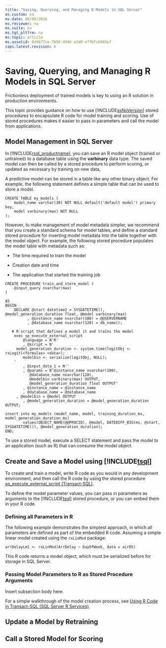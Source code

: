 ```yaml
---
title: "Saving, Querying, and Managing R Models in SQL Server"
ms.custom: na
ms.date: 08/09/2016
ms.reviewer: na
ms.suite: na
ms.tgt_pltfrm: na
ms.topic: article
ms.assetid: 649677ce-7850-494d-a3d0-e77bfc0403e7
caps.latest.revision: 6
---
```

# Saving, Querying, and Managing R Models in SQL Server
Frictionless deployment of trained models is key to using an R solution in production environments.  
  
 This topic provides guidance on how to use [!INCLUDE[ssNoVersion](../../Topics/TopicNameContainA/tokens/ssNoVersion_md.md)] stored procedures to encapsulate R code for model training and scoring. Use of stored procedures makes it easier to pass in parameters and call the model from applications.  
  
## Model Management in SQL Server  
 In [!INCLUDE[rsql_productname](../../Topics/TopicNameContainA/tokens/rsql_productname_md.md)], you can save an R model object (trained or untrained) to a database table using the **varbinary** data type. The saved model can then be called by a stored procedure to perform scoring, or updated as necessary by training on new data,  
  
 A predictive model can be stored in a table like any other binary object. For example, the following statement defines a simple table that can be used to store a model.  
  
```  
CREATE TABLE my_models (  
	model_name varchar(30) NOT NULL default('default model') primary key,  
	model varbinary(max) NOT NULL  
);  
```  
  
 However, to make management of model metadata simpler, we recommend that you create a standard schema for model tables, and define a standard stored procedure for inserting model metadata into the table together with the model object. For example, the following stored procedure populates the model table with metadata such as:  
  
-   The time required to train the model  
  
-   Creation date and time  
  
-   The application that started the training job  
  
```  
CREATE PROCEDURE train_and_store_model (  
	@input_query nvarchar(max)  
)  
  
AS  
BEGIN  
	DECLARE @start datetime2 = SYSDATETIME(), @model_generation_duration float, @model varbinary(max)  
		  , @instance_name nvarchar(100) = @@SERVERNAME  
		  , @database_name nvarchar(128) = db_name();  
  
   # R script that defines a model it and trains the model  
	exec sp_execute_external_script  
		@language = N'R'  
		, @script = N'  
     model_generation_duration <- system.time(logitObj <- rxLogit(<formulas> <data>);   
	    modelbin <- serialize(logitObj, NULL);  
	'  
		, @input_data_1 = N''  
		, @params = N'@instance_name nvarchar(100),   
           @database_name nvarchar(128),   
           @modelbin varbinary(max) OUTPUT,   
           @model_generation_duration float OUTPUT'  
		, @instance_name = @instance_name  
		, @database_name = @database_name  
	 , @modelbin = @model OUTPUT  
		, @model_generation_duration = @model_generation_duration OUTPUT;  
  
insert into my_models (model_name, model, training_duration_ms, model_generation_duration_ms)  
		values(OBJECT_NAME(@@PROCID), @model, DATEDIFF_BIG(ms, @start, SYSDATETIME()), @model_generation_duration);  
END;  
```  
  
 To use a stored model, execute a SELECT statement and pass the model to an application (such as R) that can consume the model object.  
  
## Create and Save a Model using [!INCLUDE[tsql](../../Topics/TopicNameContainA/tokens/tsql_md.md)]  
 To create and train a model, write R code as you would in any development environment, and then call the R code by using the stored procedure [sp_execute_external_script (Transact-SQL)](assetId:///de4e1fcd-0e1a-4af3-97ee-d1becc7f04df).  
  
 To define the model parameter values, you can pass in parameters as arguments to the [!INCLUDE[tsql](../../Topics/TopicNameContainA/tokens/tsql_md.md)] stored procedure, or you can embed them in your R code.  
  
### Defining all Parameters in R  
 The following example demonstrates the simplest approach, in which all parameters are defined as part of the embedded R code. Assuming a simple linear model created using the `rxLinMod` package:  
  
```  
arrDelayLm1 <- rxLinMod(ArrDelay ~ DayOfWeek, data = airDS)  
```  
  
 This R code returns a model object, which must be serialized before for storage in SQL Server.  
  
### Passing Model Parameters to R as Stored Procedure Arguments  
 Insert subsection body here.  
  
 For a simple walkthrough of the model creation process, see [Using R Code in Transact-SQL (SQL Server R Services)](assetId:///4e6fe30d-a105-4d5b-bc05-5e5204753847).  
  
## Update a Model by Retraining  
  
## Call a Stored Model for Scoring